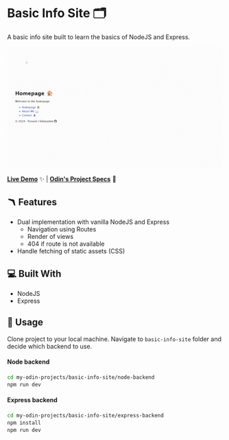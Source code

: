 # Basic Info Site 🗂️

A basic info site built to learn the basics of NodeJS and Express.

![GIF Recording of Basic Info Site](basic-info-site.gif)

[**Live Demo**](https://basic-info-site.up.railway.app) ✨ |
[**Odin's Project Specs**](https://www.theodinproject.com/lessons/nodejs-basic-informational-site) 📝

## 🪃 Features

- Dual implementation with vanilla NodeJS and Express
  - Navigation using Routes
  - Render of views
  - 404 if route is not available
- Handle fetching of static assets (CSS)

## 💻 Built With

- NodeJS
- Express

## 🚨 Usage

Clone project to your local machine. Navigate to `basic-info-site` folder and decide which backend to use.

#### Node backend

```bash
cd my-odin-projects/basic-info-site/node-backend
npm run dev
```

#### Express backend

```bash
cd my-odin-projects/basic-info-site/express-backend
npm install
npm run dev
```

